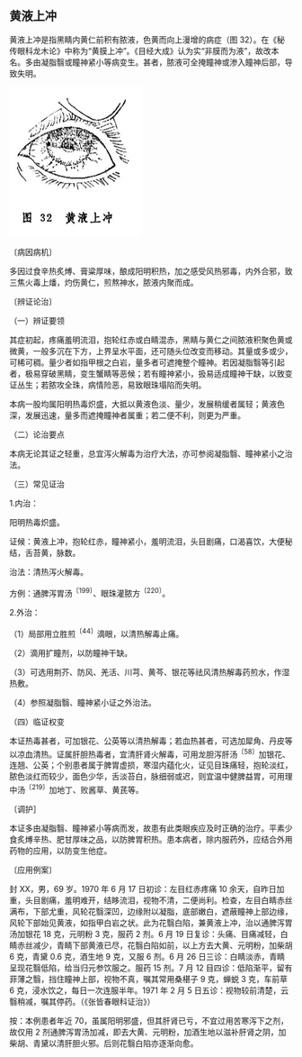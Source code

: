 ## 黄液上冲

黄液上冲是指黑睛内黄仁前积有脓液，色黄而向上漫增的病症（图 32）。在《秘传眼科龙木论》中称为“黄膜上冲”。《目经大成》认为实“非膜而为液”，故改本名。多由凝脂翳或瞳神紧小等病变生。甚者，脓液可全掩瞳神或渗入瞳神后部，导致失明。

<img src="./img/32.jpg" style="zoom:50%;" />

〔病因病机〕

多因过食辛热炙煿、膏粱厚味，酿成阳明积热，加之感受风热邪毒，内外合邪，致三焦火毒上燔，灼伤黄仁，煎熬神水，脓液内聚而成。

〔辨证论治〕

（一）辨证要领

其症初起，疼痛羞明流泪，抱轮红赤或白睛混赤，黑睛与黄仁之间脓液积聚色黄或微黄，一般多沉在下方，上界呈水平面，还可随头位改变而移动。其量或多或少，可稀可稠。量少者如指甲根之白岩，量多者可遮掩整个瞳神。若因凝脂翳等引起者，极易穿破黑睛，变生蟹睛等恶候；若有瞳神紧小，扱易适成瞳神干缺，以致变证丛生；若脓攻全珠，病情险恶，易致眼珠塌陷而失明。

本病一股均属阳明热毒炽盛，大抵以黄液色淡、量少，发展稍缓者属轻；黄液色深，发展迅速，量多而遮掩瞳神者属重；若二便不利，则更为严重。

（二）论治要点

本病无论其证之轻重，总宜泻火解毒为治疗大法，亦可参阅凝脂翳、瞳神紧小之治法。

（三）常见证治

1.内治：

阳明热毒炽盛。

证候：黄液上冲，抱轮红赤，瞳神紧小，羞明流泪，头目剧痛，口渴喜饮，大便秘结，舌苔黄，脉数。

治法：清热泻火解毒。

方例：通脾泻胃汤<sup>〔199〕</sup>、眼珠灌脓方<sup>〔220〕</sup>。

2.外治：

（1）局部用立胜煎<sup>〔44〕</sup>滴眼，以清热解毒止痛。

（2）滴用扩瞳剂，以防瞳神干缺。

（3）可选用荆芥、防风、羌活、川芎、黄芩、银花等祛风清热解毒药煎水，作湿热敷。

（4）参照凝脂翳、瞳神紧小证之外治法。

（四）临证权变

本证热毒甚者，可加银花、公英等以清热解毒；若血热甚者，可选加犀角、丹皮等以凉血清热。证属肝胆热毒者，宜清肝肾火解毒，可用龙胆泻肝汤<sup>〔58〕</sup>加银花、连翘、公英；个别患者属于脾胃虚损，寒湿内蕴化火，证见目珠痛轻，抱轮淡红，脓色淡红而较少，面色少华，舌淡苔白，脉细弱或迟，则宜温中健脾益胃，可用理中汤<sup>〔219〕</sup>加地丁、败酱草、黄芪等。

〔调护］

本证多由凝脂翳、瞳神紧小等病而发，故患有此类眼疾应及时正确的治疗。平素少食炙煿辛热、肥甘厚味之品，以防脾胃积热。患本病者，除内服药外，应结合外用药物的应用，以防变生他症。

〔应用例案〕

封 XX，男，69 岁。1970 年 6 月 17 日初诊：左目红赤疼痛 10 余天，自昨日加重，头目剧痛，羞明难开，结眵流泪，视物不清，二便尚利。检查，左目白睛赤丝满布，下部尤重，风轮花翳深凹，边缘附以凝脂，底部嫩白，遮蔽瞳神上部边缘，风轮下部始见黄液，如指甲白岩之状。此为花翳白陷，兼黄液上冲，治以通脾泻胃汤加银花 18 克，元明粉 3 克，服药 2 剂。6 月 19 日复诊：头痛、目痛减轻，白睛赤丝减少，青睛下部黄液已尽，花翳白陷如前，以上方去大黄、元明粉，加柴胡 6 克，青黛 0.6 克，酒生地 9 克，又服 6 剂。6 月 26 日三诊：白睛淡赤，青睛呈现花翳低陷，给当归元参饮服之。服药 15 剂。7 月 12 目四诊：低陷渐平，留有菲薄之翳，挡住瞳神上部，视物不真，嘱其常用桑椹子 9 克，蝉蜕 3 克，车前草 6 克，浸水饮之，每日一次连服半年。1971 年 2 月 5 日五诊：视物较前清楚，云翳稍减，嘱其停药。（《张皆春眼科证治》）

按：本例患者年近 70，虽属阳明邪盛，但其肝肾已亏，不宜过用苦寒泻下之剂，故仅用 2 剂通脾泻胃汤加减，即去大黄、元明粉，加酒生地以滋补肝肾之阴，加柴胡、青黛以清肝胆火邪。后则花翳白陷亦逐渐向愈。

